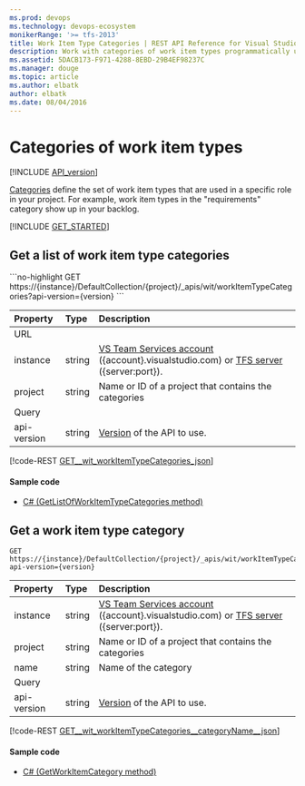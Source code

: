 ```yaml
---
ms.prod: devops
ms.technology: devops-ecosystem
monikerRange: '>= tfs-2013'
title: Work Item Type Categories | REST API Reference for Visual Studio Team Services and Team Foundation Server
description: Work with categories of work item types programmatically using the REST APIs for Visual Studio Team Services and Team Foundation Server. 
ms.assetid: 5DACB173-F971-4288-8EBD-29B4EF98237C
ms.manager: douge
ms.topic: article
ms.author: elbatk
author: elbatk
ms.date: 08/04/2016
---
```


# Categories of work item types
[!INCLUDE [API_version](../_data/version.md)]

[Categories](http://msdn.microsoft.com/en-us/library/dd695775.aspx) define the set of work item types that are used in a specific role in your project.
For example, work item types in the "requirements" category show up in your backlog.

[!INCLUDE [GET_STARTED](../_data/get-started.md)]

## Get a list of work item type categories
<a name="getalistofworkitemtypecategories" />
```no-highlight
GET https://{instance}/DefaultCollection/{project}/_apis/wit/workItemTypeCategories?api-version={version}
```

| Property  	| Type 		| Description 
|:--------------|:----------|:-----------------
| URL
| instance      | string    | [VS Team Services account](/vsts/integrate/get-started/rest/basics) ({account}.visualstudio.com) or [TFS server](/vsts/integrate/get-started/rest/basics) ({server:port}).
| project 		| string 	| Name or ID of a project that contains the categories
| Query
| api-version   | string    | [Version](../../concepts/rest-api-versioning.md) of the API to use.

[!code-REST [GET__wit_workItemTypeCategories_json](./_data/categories/GET__wit_workItemTypeCategories.json)]

#### Sample code

* [C# (GetListOfWorkItemTypeCategories method)](https://github.com/Microsoft/vsts-dotnet-samples/blob/master/ClientLibrary/Snippets/Microsoft.TeamServices.Samples.Client/WorkItemTracking/WorkItemTypeCategoriesSample.cs#L23)

## Get a work item type category
<a name="getaworkitemtypecategory" />

```no-highlight
GET https://{instance}/DefaultCollection/{project}/_apis/wit/workItemTypeCategories/{name}?api-version={version}
```

| Property  | Type 		| Description |
|:--------------|:----------|:-----------------
| instance  | string    | [VS Team Services account](/vsts/integrate/get-started/rest/basics) ({account}.visualstudio.com) or [TFS server](/vsts/integrate/get-started/rest/basics) ({server:port}).
| project 	| string 	| Name or ID of a project that contains the categories
| name 		| string 	| Name of the category
| Query
| api-version | string  | [Version](../../concepts/rest-api-versioning.md) of the API to use.

[!code-REST [GET__wit_workItemTypeCategories__categoryName__json](./_data/categories/GET__wit_workItemTypeCategories__categoryName_.json)]

#### Sample code

* [C# (GetWorkItemCategory method)](https://github.com/Microsoft/vsts-dotnet-samples/blob/master/ClientLibrary/Snippets/Microsoft.TeamServices.Samples.Client/WorkItemTracking/WorkItemTypeCategoriesSample.cs#L43)
